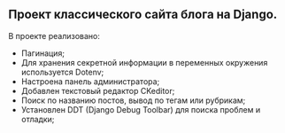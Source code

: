
## Проект классического сайта блога на Django. 
В проекте реализовано:
- Пагинация;
- Для хранения секретной информации в переменных окружения используется Dotenv; 
- Настроена панель администратора;
- Добавлен текстовый редактор CKeditor;
- Поиск по названию постов, вывод по тегам или рубрикам;
- Установлен DDT (Django Debug Toolbar) для поиска проблем и отладки;



